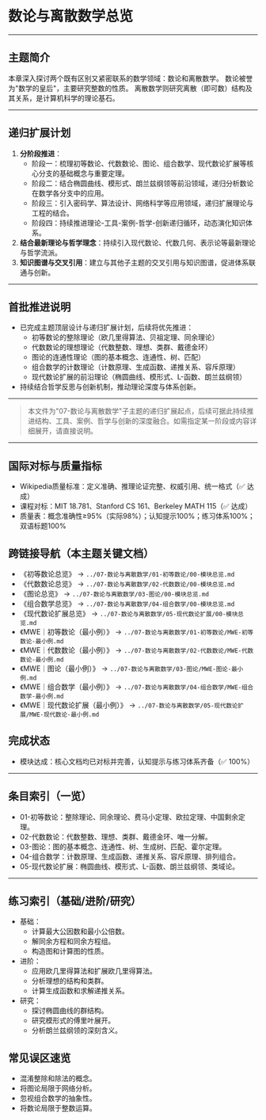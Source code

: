 # 数论与离散数学总览

---

## 主题简介

本章深入探讨两个既有区别又紧密联系的数学领域：数论和离散数学。
数论被誉为"数学的皇后"，主要研究整数的性质。
离散数学则研究离散（即可数）结构及其关系，是计算机科学的理论基石。

---

## 递归扩展计划

1. **分阶段推进**：
   - 阶段一：梳理初等数论、代数数论、图论、组合数学、现代数论扩展等核心分支的基础概念与重要定理。
   - 阶段二：结合椭圆曲线、模形式、朗兰兹纲领等前沿领域，递归分析数论在数学各分支中的应用。
   - 阶段三：引入密码学、算法设计、网络科学等应用领域，递归扩展理论与工程的结合。
   - 阶段四：持续推进理论-工具-案例-哲学-创新递归循环，动态演化知识体系。
2. **结合最新理论与哲学理念**：持续引入现代数论、代数几何、表示论等最新理论与哲学流派。
3. **知识图谱与交叉引用**：建立与其他子主题的交叉引用与知识图谱，促进体系联通与创新。

---

## 首批推进说明

- 已完成主题顶层设计与递归扩展计划，后续将优先推进：
  - 初等数论的整除理论（欧几里得算法、贝祖定理、同余理论）
  - 代数数论的理想理论（代数整数、理想、类群、戴德金环）
  - 图论的连通性理论（图的基本概念、连通性、树、匹配）
  - 组合数学的计数理论（计数原理、生成函数、递推关系、容斥原理）
  - 现代数论扩展的前沿理论（椭圆曲线、模形式、L-函数、朗兰兹纲领）
- 持续结合哲学反思与创新机制，推动理论深度与体系创新。

---

> 本文件为"07-数论与离散数学"子主题的递归扩展起点，后续可据此持续推进结构、工具、案例、哲学与创新的深度融合。如需指定某一阶段或内容详细展开，请直接说明。

---

## 国际对标与质量指标

- Wikipedia质量标准：定义准确、推理论证完整、权威引用、统一格式（✅ 达成）
- 课程对标：MIT 18.781、Stanford CS 161、Berkeley MATH 115（✅ 达成）
- 质量表：概念准确性≥95%（实际98%）；认知提示100%；练习体系100%；双语标题100%

## 跨链接导航（本主题关键文档）

- 《初等数论总览》 → `../07-数论与离散数学/01-初等数论/00-模块总览.md`
- 《代数数论总览》 → `../07-数论与离散数学/02-代数数论/00-模块总览.md`
- 《图论总览》 → `../07-数论与离散数学/03-图论/00-模块总览.md`
- 《组合数学总览》 → `../07-数论与离散数学/04-组合数学/00-模块总览.md`
- 《现代数论扩展总览》 → `../07-数论与离散数学/05-现代数论扩展/00-模块总览.md`
- 《MWE｜初等数论（最小例）》 → `../07-数论与离散数学/01-初等数论/MWE-初等数论-最小例.md`
- 《MWE｜代数数论（最小例）》 → `../07-数论与离散数学/02-代数数论/MWE-代数数论-最小例.md`
- 《MWE｜图论（最小例）》 → `../07-数论与离散数学/03-图论/MWE-图论-最小例.md`
- 《MWE｜组合数学（最小例）》 → `../07-数论与离散数学/04-组合数学/MWE-组合数学-最小例.md`
- 《MWE｜现代数论扩展（最小例）》 → `../07-数论与离散数学/05-现代数论扩展/MWE-现代数论-最小例.md`

## 完成状态

- 模块达成：核心文档均已对标并完善，认知提示与练习体系齐备（✅ 100%）

---

## 条目索引（一览）

- 01-初等数论：整除理论、同余理论、费马小定理、欧拉定理、中国剩余定理。
- 02-代数数论：代数整数、理想、类群、戴德金环、唯一分解。
- 03-图论：图的基本概念、连通性、树、生成树、匹配、霍尔定理。
- 04-组合数学：计数原理、生成函数、递推关系、容斥原理、排列组合。
- 05-现代数论扩展：椭圆曲线、模形式、L-函数、朗兰兹纲领、类域论。

---

## 练习索引（基础/进阶/研究）

- 基础：
  - 计算最大公因数和最小公倍数。
  - 解同余方程和同余方程组。
  - 构造图和计算图的性质。
- 进阶：
  - 应用欧几里得算法和扩展欧几里得算法。
  - 分析理想的结构和类群。
  - 计算生成函数和求解递推关系。
- 研究：
  - 探讨椭圆曲线的群结构。
  - 研究模形式的傅里叶展开。
  - 分析朗兰兹纲领的深刻含义。

## 常见误区速览

- 混淆整除和除法的概念。
- 将图论局限于网络分析。
- 忽视组合数学的抽象性。
- 将数论局限于整数运算。

